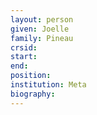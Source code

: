 ```yaml
---
layout: person
given: Joelle
family: Pineau
crsid: 
start: 
end:
position: 
institution: Meta
biography: 
---
```

